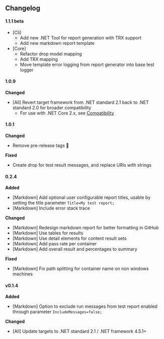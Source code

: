 ## Changelog

#### 1.1.1 beta

- [Cli] 
  - Add new .NET Tool for report generation with TRX support
  - Add new markdown report template
- [Core] 
  - Refactor drop model mapping
  - Add TRX mapping
  - Move template error logging from report generator into base test logger

#### 1.0.9

**Changed**

- [All] Revert target framework from .NET standard 2.1 back to .NET standard 2.0 for broader compatibility
  - For use with .NET Core 2.x, see [Compatibility](#Compatibility)

#### 1.0.1

**Changed**

- Remove pre-release tags 🎉

**Fixed**

- Create drop for test result messages, and replace URIs with strings

#### 0.2.4 

**Added**

- [Markdown] Add optional user configurable report titles, usable by setting the title parameter `Title=My test report;`
- [Markdown] Include error stack trace

**Changed**

- [Markdown] Redesign markdown report for better formatting in GitHub
- [Markdown] Use tables for results
- [Markdown] Use detail elements for content result sets
- [Markdown] Add pass rate per container
- [Markdown] Add overall result and percentages to summary

**Fixed**

- [Markdown] Fix path splitting for container name on non windows machines

#### v0.1.4

**Added**

- [Markdown] Option to exclude run messages from test report enabled through parameter
  `IncludeMessages=false;`

**Changed**

- [All] Update targets to .NET standard 2.1 / .NET framework 4.5.1+